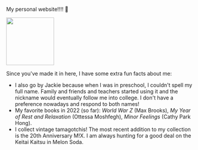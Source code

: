 My personal website!!!! 💌

<img src="https://user-images.githubusercontent.com/51148048/194741992-ea661053-7fa4-49c8-9865-b9e6de1c4b09.gif" width="128">

Since you've made it in here, I have some extra fun facts about me:
* I also go by Jackie because when I was in preschool, I couldn't spell my full name. Family and friends and teachers started using it and the nickname would eventually follow me into college. I don't have a preference nowadays and respond to both names! 
* My favorite books in 2022 (so far): *World War Z* (Max Brooks), *My Year of Rest and Relaxation* (Ottessa Moshfegh), *Minor Feelings* (Cathy Park Hong).
* I collect vintage tamagotchis! The most recent addition to my collection is the 20th Anniversary M!X. I am always hunting for a good deal on the Keitai Kaitsu in Melon Soda. 
